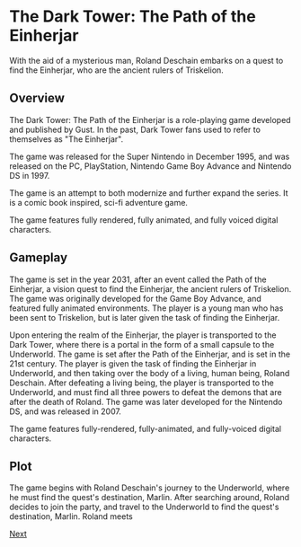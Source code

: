 # The Dark Tower: The Path of the Einherjar

With the aid of a mysterious man, Roland Deschain embarks on a quest to find the Einherjar, who are the ancient rulers of Triskelion.

## Overview

The Dark Tower: The Path of the Einherjar is a role-playing game developed and published by Gust. In the past, Dark Tower fans used to refer to themselves as "The Einherjar".

The game was released for the Super Nintendo in December 1995, and was released on the PC, PlayStation, Nintendo Game Boy Advance and Nintendo DS in 1997.

The game is an attempt to both modernize and further expand the series. It is a comic book inspired, sci-fi adventure game.

The game features fully rendered, fully animated, and fully voiced digital characters.

## Gameplay

The game is set in the year 2031, after an event called the Path of the Einherjar, a vision quest to find the Einherjar, the ancient rulers of Triskelion. The game was originally developed for the Game Boy Advance, and featured fully animated environments. The player is a young man who has been sent to Triskelion, but is later given the task of finding the Einherjar.

Upon entering the realm of the Einherjar, the player is transported to the Dark Tower, where there is a portal in the form of a small capsule to the Underworld. The game is set after the Path of the Einherjar, and is set in the 21st century. The player is given the task of finding the Einherjar in Underworld, and then taking over the body of a living, human being, Roland Deschain. After defeating a living being, the player is transported to the Underworld, and must find all three powers to defeat the demons that are after the death of Roland. The game was later developed for the Nintendo DS, and was released in 2007.

The game features fully-rendered, fully-animated, and fully-voiced digital characters.

## Plot

The game begins with Roland Deschain's journey to the Underworld, where he must find the quest's destination, Marlin. After searching around, Roland decides to join the party, and travel to the Underworld to find the quest's destination, Marlin. Roland meets

[Next](015.md)